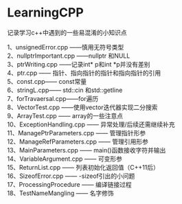 # LearningCPP

记录学习c++中遇到的一些易混淆的小知识点

1、unsignedError.cpp ——慎用无符号类型  
2、nullptrImportant.cpp ——nullptr 和NULL  
3、ptrWriting.cpp ——记录int* p和int *p并没有差别  
4、ptr.cpp —— 指针、指向指针的指针和指向指针的引用  
5、const.cpp—— const常量  
6、stringL.cpp—— std::cin 和std::getline  
7、forTravaersal.cpp——for遍历  
8、VectorTest.cpp ——使用vector迭代器实现二分搜索  
9、ArrayTest.cpp —— array的一些注意点  
10、ExceptionHandling.cpp —— 异常处理/后续还需继续补充  
11、ManagePtrParameters.cpp —— 管理指针形参  
12、ManageRefParameters.cpp —— 管理引用形参  
13、MainParameters.cpp —— main()函数接收字符并输出  
14、VariableArgument.cpp —— 可变形参  
15、ReturnList.cpp —— 列表初始化返回值（C++11后）  
16、SizeofError.cpp —— -sizeof引出的小问题  
17、ProcessingProcedure —— 编译链接过程  
18、TestNameMangling —— 名字修饰  
